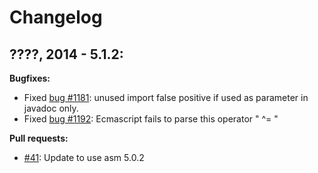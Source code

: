 # Changelog

## ????, 2014 - 5.1.2:

**Bugfixes:**

* Fixed [bug #1181]: unused import false positive if used as parameter in javadoc only.
* Fixed [bug #1192]: Ecmascript fails to parse this operator " ^= "

[bug #1181]: https://sourceforge.net/p/pmd/bugs/1181/
[bug #1192]: https://sourceforge.net/p/pmd/bugs/1192/

**Pull requests:**

* [#41](https://github.com/pmd/pmd/pull/41): Update to use asm 5.0.2

